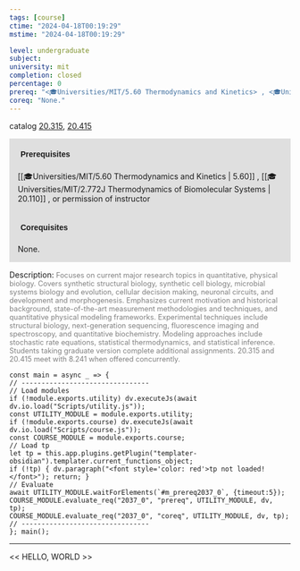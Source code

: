 ```yaml
---
tags: [course]
ctime: "2024-04-18T00:19:29"
mstime: "2024-04-18T00:19:29"

level: undergraduate
subject: 
university: mit
completion: closed
percentage: 0
prereq: "<🎓Universities/MIT/5.60 Thermodynamics and Kinetics> , <🎓Universities/MIT/2.772J Thermodynamics of Biomolecular Systems> , or permission of instructor"
coreq: "None."
---
```


catalog [20.315](http://student.mit.edu/catalog/m20a.html#20.315), [20.415](http://student.mit.edu/catalog/m20a.html#20.415)

<span style="display: block; padding: 15px; background-color: rgb(100, 100, 100, 0.2);"><font id="m_prereq2037_0" style="display: block; font-family: Arial, sans-serif; font-weight: bold; padding: 5px">Prerequisites</font><br><span id="prereq2037_0">[[🎓Universities/MIT/5.60 Thermodynamics and Kinetics | 5.60]] , [[🎓Universities/MIT/2.772J Thermodynamics of Biomolecular Systems | 20.110]] , or permission of instructor</span></span>
<span style="display: block; padding: 15px; background-color: rgb(100, 100, 100, 0.2);"><font id="m_coreq2037_0" style="display: block; font-family: Arial, sans-serif; font-weight: bold; padding: 5px">Corequisites</font><br><span id="coreq2037_0">None.</span></span>

<font style="">Description:</font>
<font style="color: grey; font-size: 0.8rem;">Focuses on current major research topics in quantitative, physical biology. Covers synthetic structural biology, synthetic cell biology, microbial systems biology and evolution, cellular decision making, neuronal circuits, and development and morphogenesis. Emphasizes current motivation and historical background, state-of-the-art measurement methodologies and techniques, and quantitative physical modeling frameworks. Experimental techniques include structural biology, next-generation sequencing, fluorescence imaging and spectroscopy, and quantitative biochemistry. Modeling approaches include stochastic rate equations, statistical thermodynamics, and statistical inference. Students taking graduate version complete additional assignments. 20.315 and 20.415 meet with 8.241 when offered concurrently.</font>

```dataviewjs
const main = async _ => {
// --------------------------------
// Load modules
if (!module.exports.utility) dv.executeJs(await dv.io.load("Scripts/utility.js"));
const UTILITY_MODULE = module.exports.utility;
if (!module.exports.course) dv.executeJs(await dv.io.load("Scripts/course.js"));
const COURSE_MODULE = module.exports.course;
// Load tp
let tp = this.app.plugins.getPlugin("templater-obsidian").templater.current_functions_object;
if (!tp) { dv.paragraph("<font style='color: red'>tp not loaded!</font>"); return; }
// Evaluate
await UTILITY_MODULE.waitForElements(`#m_prereq2037_0`, {timeout:5});
COURSE_MODULE.evaluate_req("2037_0", "prereq", UTILITY_MODULE, dv, tp);
COURSE_MODULE.evaluate_req("2037_0", "coreq", UTILITY_MODULE, dv, tp);
// --------------------------------
}; main();
```

---

<< HELLO, WORLD >>
